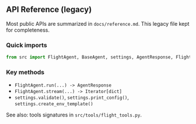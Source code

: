 ## API Reference (legacy)

Most public APIs are summarized in `docs/reference.md`. This legacy file kept for completeness.

### Quick imports
```python
from src import FlightAgent, BaseAgent, settings, AgentResponse, FlightBookingState, flight_tools
```

### Key methods
- `FlightAgent.run(...) -> AgentResponse`
- `FlightAgent.stream(...) -> Iterator[dict]`
- `settings.validate()`, `settings.print_config()`, `settings.create_env_template()`

See also: tools signatures in `src/tools/flight_tools.py`.
